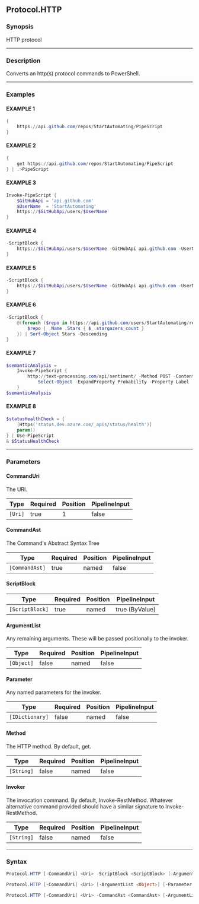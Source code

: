 Protocol.HTTP
-------------




### Synopsis
HTTP protocol



---


### Description

Converts an http(s) protocol commands to PowerShell.



---


### Examples
#### EXAMPLE 1
```PowerShell
{
    https://api.github.com/repos/StartAutomating/PipeScript
}
```

#### EXAMPLE 2
```PowerShell
{
    get https://api.github.com/repos/StartAutomating/PipeScript
} | .>PipeScript
```

#### EXAMPLE 3
```PowerShell
Invoke-PipeScript {
    $GitHubApi = 'api.github.com'
    $UserName  = 'StartAutomating'
    https://$GitHubApi/users/$UserName
}
```

#### EXAMPLE 4
```PowerShell
-ScriptBlock {
    https://$GitHubApi/users/$UserName -GitHubApi api.github.com -UserName StartAutomating
}
```

#### EXAMPLE 5
```PowerShell
-ScriptBlock {
    https://$GitHubApi/users/$UserName -GitHubApi api.github.com -UserName StartAutomating
}
```

#### EXAMPLE 6
```PowerShell
-ScriptBlock {
    @(foreach ($repo in https://api.github.com/users/StartAutomating/repos?per_page=100) {
        $repo | .Name .Stars { $_.stargazers_count }
    }) | Sort-Object Stars -Descending
}
```

#### EXAMPLE 7
```PowerShell
$semanticAnalysis = 
    Invoke-PipeScript {
        http://text-processing.com/api/sentiment/ -Method POST -ContentType 'application/x-www-form-urlencoded' -Body "text=amazing!" |
            Select-Object -ExpandProperty Probability -Property Label
    }
$semanticAnalysis
```

#### EXAMPLE 8
```PowerShell
$statusHealthCheck = {
    [Https('status.dev.azure.com/_apis/status/health')]
    param()
} | Use-PipeScript
& $StatusHealthCheck
```



---


### Parameters
#### **CommandUri**

The URI.






|Type   |Required|Position|PipelineInput|
|-------|--------|--------|-------------|
|`[Uri]`|true    |1       |false        |



#### **CommandAst**

The Command's Abstract Syntax Tree






|Type          |Required|Position|PipelineInput|
|--------------|--------|--------|-------------|
|`[CommandAst]`|true    |named   |false        |



#### **ScriptBlock**




|Type           |Required|Position|PipelineInput |
|---------------|--------|--------|--------------|
|`[ScriptBlock]`|true    |named   |true (ByValue)|



#### **ArgumentList**

Any remaining arguments.  These will be passed positionally to the invoker.






|Type      |Required|Position|PipelineInput|
|----------|--------|--------|-------------|
|`[Object]`|false   |named   |false        |



#### **Parameter**

Any named parameters for the invoker.






|Type           |Required|Position|PipelineInput|
|---------------|--------|--------|-------------|
|`[IDictionary]`|false   |named   |false        |



#### **Method**

The HTTP method.  By default, get.






|Type      |Required|Position|PipelineInput|
|----------|--------|--------|-------------|
|`[String]`|false   |named   |false        |



#### **Invoker**

The invocation command.  By default, Invoke-RestMethod.
Whatever alternative command provided should have a similar signature to Invoke-RestMethod.






|Type      |Required|Position|PipelineInput|
|----------|--------|--------|-------------|
|`[String]`|false   |named   |false        |





---


### Syntax
```PowerShell
Protocol.HTTP [-CommandUri] <Uri> -ScriptBlock <ScriptBlock> [-ArgumentList <Object>] [-Parameter <IDictionary>] [-Method <String>] [-Invoker <String>] [<CommonParameters>]
```
```PowerShell
Protocol.HTTP [-CommandUri] <Uri> [-ArgumentList <Object>] [-Parameter <IDictionary>] [-Method <String>] [-Invoker <String>] [<CommonParameters>]
```
```PowerShell
Protocol.HTTP [-CommandUri] <Uri> -CommandAst <CommandAst> [-ArgumentList <Object>] [-Parameter <IDictionary>] [-Method <String>] [-Invoker <String>] [<CommonParameters>]
```
